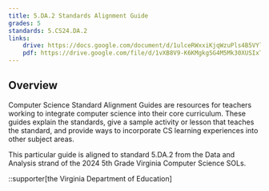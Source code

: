 ```yaml
---
title: 5.DA.2 Standards Alignment Guide
grades: 5
standards: 5.CS24.DA.2
links:
    drive: https://docs.google.com/document/d/1ulceRWxxiKjqWzuPls4B5VYlSuHUq0OG3ZibkHgyH0I/edit?usp=drive_link
    pdf: https://drive.google.com/file/d/1vXB8V9-K6KMgkgSG4M5Mk30XUSIxTMB-/view?usp=drive_link
---
```


## Overview

Computer Science Standard Alignment Guides are resources for teachers working to integrate computer science into their core curriculum. These guides explain the standards, give a sample activity or lesson that teaches the standard, and provide ways to incorporate CS learning experiences into other subject areas. 

This particular guide is aligned to standard 5.DA.2 from the Data and Analysis strand of the 2024 5th Grade Virginia Computer Science SOLs.

::supporter[the Virginia Department of Education]